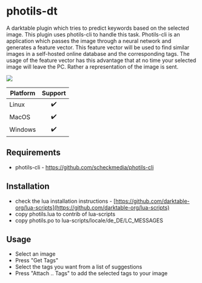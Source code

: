# photils-dt

A darktable plugin which tries to predict keywords based on the selected image. This plugin uses photils-cli to handle this task. Photils-cli is an application which passes the image through a neural network and generates a feature vector. This feature vector will be used to find similar images in a self-hosted online database and the corresponding tags. The usage of the feature vector has this advantage that at no time your selected image will leave the PC. Rather a representation of the image is sent.

![](docs/photils-dt.gif)

| Platform | Support            |
| -------- | ------------------ |
| Linux    | <center>✔️</center> |
| MacOS    | <center>✔️</center> |
| Windows  | <center>✔️</center> |

## Requirements
* photils-cli - https://github.com/scheckmedia/photils-cli

## Installation
* check the lua installation instructions - [https://github.com/darktable-org/lua-scripts](https://github.com/darktable-org/lua-scripts)
* copy photils.lua to contrib of lua-scripts
* copy photils.po to lua-scripts/locale/de_DE/LC_MESSAGES

## Usage
* Select an image
* Press "Get Tags"
* Select the tags you want from a list of suggestions
* Press "Attach .. Tags" to add the selected tags to your image